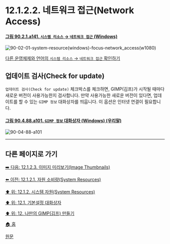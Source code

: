 # 12.1.2.2. 네트워크 접근(Network Access)

<a id="90-02-01-a141"></a>

#### [그림 90.2.1.a141. `시스템 리소스` → `네트워크 접근` (Windows)](./90-02-01-system-resource.md#90-02-01-a141)
![90-02-01-system-resource(windows)-focus-network_access(w1080)](https://github.com/wonder13662/gimp/assets/15767104/91c3df40-81fb-4cf8-b549-1f50c174ea46)

[다른 운영체제와 언어의 `시스템 리소스` → `네트워크 접근` 확인하기](./90-02-01-system-resource.md#90-02-01-a142)

## 업데이트 검사(Check for update)
`업데이트 검사(Check for update)` 체크박스를 체크하면, GIMP(김프)가 시작될 때마다 새로운 버전이 사용가능한지 검사합니다. 만약 사용가능한 새로운 버전이 있다면, 업데이트를 할 수 있는 `GIMP 정보` 대화상자를 띄웁니다. 이 옵션은 인터넷 연결이 필요합니다.

<a id="90-04-88-a101"></a>

#### [그림 90.4.88.a101. `GIMP 정보` 대화상자 (Windows) (우리말)](./90-04-0088-about_gimp.md#90-04-88-a101)
![90-04-88-a101](https://github.com/wonder13662/gimp/assets/15767104/87dc3ba0-e8f2-4827-81b1-9ded96f2242c)

***

## 다른 페이지로 가기

[➡️ 다음: 12.1.2.3. 이미지 미리보기(Image Thumbnails)](./12-01-02-03-image_thumbnails.md)

[⬅️ 이전: 12.1.2.1. 자원 소비량(System Resources)](./12-01-02-01-resource_consumption.md)

[⬆️ 위: 12.1.2. 시스템 자원(System Resources)](./12-01-02-00-system-resources.md)

[⬆️ 위: 12.1. 기본설정 대화상자](./12-01-00-preference-dialog.md)

[⬆️ 위: 12. 나만의 GIMP(김프) 만들기](./12-00-enrich-my-gimp.md)

[🏠 홈](./00-home.md)

[원문](https://docs.gimp.org/2.10/ko/gimp-pimping.html#gimp-prefs-system-resources)